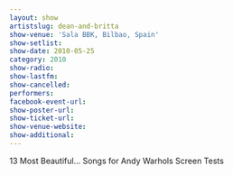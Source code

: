 ```yaml
---
layout: show
artistslug: dean-and-britta
show-venue: 'Sala BBK, Bilbao, Spain'
show-setlist: 
show-date: 2010-05-25
category: 2010
show-radio: 
show-lastfm: 
show-cancelled: 
performers: 
facebook-event-url: 
show-poster-url: 
show-ticket-url: 
show-venue-website: 
show-additional: 
---
```


13 Most Beautiful... Songs for Andy Warhols Screen Tests
